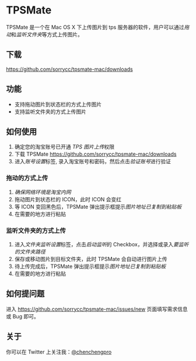 
# TPSMate

TPSMate 是一个在 Mac OS X 下上传图片到 tps 服务器的软件，用户可以通过*拖动*和*监听文件夹*等方式上传图片。

## 下载

<https://github.com/sorrycc/tpsmate-mac/downloads>

## 功能

* 支持拖动图片到状态栏的方式上传图片
* 支持监听文件夹的方式上传图片

## 如何使用

1. 确定您的淘宝账号已开通 *TPS 图片上传*权限
1. 下载 TPSMate <https://github.com/sorrycc/tpsmate-mac/downloads>
1. 进入*账号设置*标签, 录入淘宝账号和密码，然后点击*验证账号*进行验证

### 拖动的方式上传

1. *确保网络环境是淘宝内网*
1. 拖动图片到状态栏的 ICON，此时 ICON 会变红
1. 等 ICON 变回黑色后，TPSMate 弹出提示框提示*图片地址已复制到粘贴板*
1. 在需要的地方进行粘贴

### 监听文件夹的方式上传

1. 进入*文件夹监听设置*标签，点击*启动监听*的 Checkbox，并选择或录入*要监听的文件夹路径*
1. 保存或移动图片到目标文件夹，此时 TPSMate 会自动进行图片上传
1. 待上传完成后，TPSMate 弹出提示框提示*图片地址已复制到粘贴板*
1. 在需要的地方进行粘贴

## 如何提问题

进入 <https://github.com/sorrycc/tpsmate-mac/issues/new> 页面填写需求信息或 Bug 即可。

## 关于

你可以在 Twitter 上关注我：[@chenchengpro](http://twitter.com/chenchengpro)

